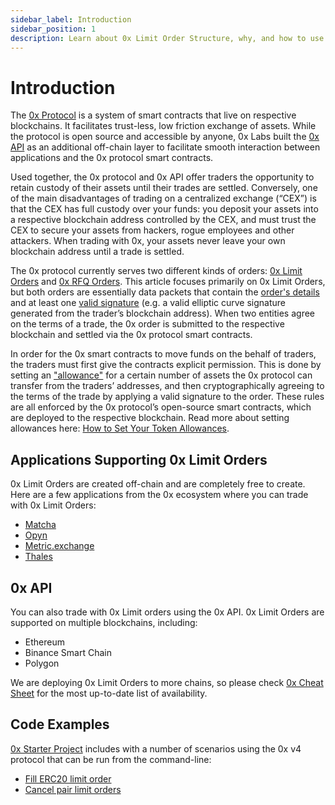 ```yaml
---
sidebar_label: Introduction
sidebar_position: 1
description: Learn about 0x Limit Order Structure, why, and how to use it
---
```


# Introduction

The [0x Protocol](broken-reference) is a system of smart contracts that live on respective blockchains. It facilitates trust-less, low friction exchange of assets. While the protocol is open source and accessible by anyone, 0x Labs built the [0x API](../../introduction/introduction-to-0x.md#0x-api) as an additional off-chain layer to facilitate smooth interaction between applications and the 0x protocol smart contracts.

Used together, the 0x protocol and 0x API offer traders the opportunity to retain custody of their assets until their trades are settled. Conversely, one of the main disadvantages of trading on a centralized exchange (“CEX”) is that the CEX has full custody over your funds: you deposit your assets into a respective blockchain address controlled by the CEX, and must trust the CEX to secure your assets from hackers, rogue employees and other attackers. When trading with 0x, your assets never leave your own blockchain address until a trade is settled.

The 0x protocol currently serves two different kinds of orders: [0x Limit Orders](https://protocol.0x.org/en/latest/basics/orders.html#limit-orders) and [0x RFQ Orders](https://protocol.0x.org/en/latest/basics/orders.html#rfq-orders). This article focuses primarily on 0x Limit Orders, but both orders are essentially data packets that contain the [order's details](https://docs.0x.org/advanced-traders/guides/create-a-limit-order) and at least one [valid signature](https://protocol.0x.org/en/latest/basics/orders.html?highlight=signature#how-to-sign) (e.g. a valid elliptic curve signature generated from the trader’s blockchain address). When two entities agree on the terms of a trade, the 0x order is submitted to the respective blockchain and settled via the 0x protocol smart contracts.

In order for the 0x smart contracts to move funds on the behalf of traders, the traders must first give the contracts explicit permission. This is done by setting an ["allowance"](https://tokenallowance.io/) for a certain number of assets the 0x protocol can transfer from the traders’ addresses, and then cryptographically agreeing to the terms of the trade by applying a valid signature to the order. These rules are all enforced by the 0x protocol’s open-source smart contracts, which are deployed to the respective blockchain. Read more about setting allowances here: [How to Set Your Token Allowances](/0x-swap-api/advanced-topics/how-to-set-your-token-allowances).

## Applications Supporting 0x Limit Orders

0x Limit Orders are created off-chain and are completely free to create. Here are a few applications from the 0x ecosystem where you can trade with 0x Limit Orders:

* [Matcha](https://matcha.xyz/)
* [Opyn](https://v2.opyn.co/#/)
* [Metric.exchange](https://metric.exchange/)
* [Thales](https://thalesmarket.io/)

## 0x API

You can also trade with 0x Limit orders using the 0x API. 0x Limit Orders are supported on multiple blockchains, including:

* Ethereum
* Binance Smart Chain
* Polygon

We are deploying 0x Limit Orders to more chains, so please check [0x Cheat Sheet](/introduction/0x-cheat-sheet) for the most up-to-date list of availability.

## Code Examples

[0x Starter Project](https://github.com/0xProject/0x-starter-project) includes with a number of scenarios using the 0x v4 protocol that can be run from the command-line:

* [Fill ERC20 limit order](https://github.com/0xProject/0x-starter-project/blob/master/src/scenarios/fill\_erc20\_limit\_order.ts)
* [Cancel pair limit orders](https://github.com/0xProject/0x-starter-project/blob/master/src/scenarios/cancel\_pair\_limit\_orders.ts)